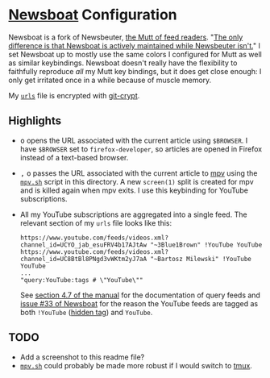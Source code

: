 # [Newsboat](https://newsboat.org) Configuration

Newsboat is a fork of Newsbeuter, [the Mutt of feed readers][1].  "[The only difference
is that Newsboat is actively maintained while Newsbeuter isn't.][Newsboat]"  I set
Newsboat up to mostly use the same colors I configured for Mutt as well as similar
keybindings.  Newsboat doesn't really have the flexibility to faithfully reproduce *all*
my Mutt key bindings, but it does get close enough: I only get irritated once in a while
because of muscle memory.

My [`urls`](urls) file is encrypted with [git-crypt][].

## Highlights

*   <kbd>o</kbd> opens the URL associated with the current article using `$BROWSER`.  I
    have `$BROWSER` set to `firefox-developer`, so articles are opened in Firefox instead
    of a text-based browser.
*   <kbd>,</kbd> <kbd>o</kbd> passes the URL associated with the current article to
    [mpv][] using the [`mpv.sh`](mpv.sh) script in this directory.  A new `screen(1)`
    split is created for mpv and is killed again when mpv exits.  I use this keybinding
    for YouTube subscriptions.
*   All my YouTube subscriptions are aggregated into a single feed.  The relevant section
    of my `urls` file looks like this:

        https://www.youtube.com/feeds/videos.xml?channel_id=UCYO_jab_esuFRV4b17AJtAw "~3Blue1Brown" !YouTube YouTube
        https://www.youtube.com/feeds/videos.xml?channel_id=UC8BtBl8PNgd3vWKtm2yJ7aA "~Bartosz Milewski" !YouTube YouTube
        ...
        "query:YouTube:tags # \"YouTube\""

    See [section 4.7 of the manual][2] for the documentation of query feeds and [issue #33
    of Newsboat][3] for the reason the YouTube feeds are tagged as both `!YouTube`
    ([hidden tag][4]) and `YouTube`.

## TODO

*   Add a screenshot to this readme file?
*   [`mpv.sh`](mpv.sh) could probably be made more robust if I would switch to [tmux][].

[1]: https://zedshaw.com/archive/i-want-the-mutt-of-feed-readers/
[git-crypt]: https://github.com/AGWA/git-crypt
[mpv]: https://github.com/mpv-player/mpv
[2]: https://www.newsbeuter.org/doc/newsbeuter.html#_query_feeds
[3]: https://github.com/newsboat/newsboat/issues/33
[4]: https://www.newsbeuter.org/doc/newsbeuter.html#_tagging
[Newsboat]: https://github.com/newsboat/newsboat
[tmux]: https://github.com/tmux/tmux

<!-- vim: set tw=90 sts=-1 sw=4 et spell: -->
